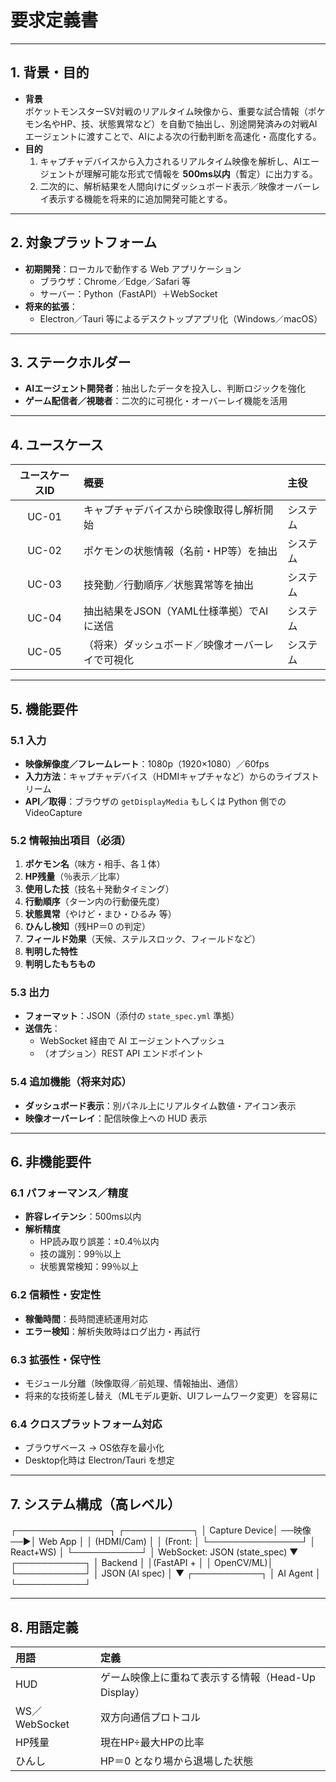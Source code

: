 # 要求定義書

---

## 1. 背景・目的
- **背景**  
  ポケットモンスターSV対戦のリアルタイム映像から、重要な試合情報（ポケモン名やHP、技、状態異常など）を自動で抽出し、別途開発済みの対戦AIエージェントに渡すことで、AIによる次の行動判断を高速化・高度化する。  
- **目的**  
  1. キャプチャデバイスから入力されるリアルタイム映像を解析し、AIエージェントが理解可能な形式で情報を **500ms以内**（暫定）に出力する。  
  2. 二次的に、解析結果を人間向けにダッシュボード表示／映像オーバーレイ表示する機能を将来的に追加開発可能とする。

---

## 2. 対象プラットフォーム
- **初期開発**：ローカルで動作する Web アプリケーション  
  - ブラウザ：Chrome／Edge／Safari 等  
  - サーバー：Python（FastAPI）＋WebSocket  
- **将来的拡張**：  
  - Electron／Tauri 等によるデスクトップアプリ化（Windows／macOS）

---

## 3. ステークホルダー
- **AIエージェント開発者**：抽出したデータを投入し、判断ロジックを強化  
- **ゲーム配信者／視聴者**：二次的に可視化・オーバーレイ機能を活用  

---

## 4. ユースケース
| ユースケースID | 概要                                        | 主役      |
|:-------------:|:-------------------------------------------|:---------|
| UC-01         | キャプチャデバイスから映像取得し解析開始     | システム  |
| UC-02         | ポケモンの状態情報（名前・HP等）を抽出      | システム  |
| UC-03         | 技発動／行動順序／状態異常等を抽出          | システム  |
| UC-04         | 抽出結果をJSON（YAML仕様準拠）でAIに送信     | システム  |
| UC-05         | （将来）ダッシュボード／映像オーバーレイで可視化 | システム  |

---

## 5. 機能要件

### 5.1 入力
- **映像解像度／フレームレート**：1080p（1920×1080）／60fps  
- **入力方法**：キャプチャデバイス（HDMIキャプチャなど）からのライブストリーム  
- **API／取得**：ブラウザの `getDisplayMedia` もしくは Python 側での VideoCapture  

### 5.2 情報抽出項目（必須）
1. **ポケモン名**（味方・相手、各１体）  
2. **HP残量**（％表示／比率）  
3. **使用した技**（技名＋発動タイミング）  
4. **行動順序**（ターン内の行動優先度）  
5. **状態異常**（やけど・まひ・ひるみ 等）  
6. **ひんし検知**（残HP＝0 の判定）  
7. **フィールド効果**（天候、ステルスロック、フィールドなど）  
8. **判明した特性**  
9. **判明したもちもの**  

### 5.3 出力
- **フォーマット**：JSON（添付の `state_spec.yml` 準拠）  
- **送信先**：  
  - WebSocket 経由で AI エージェントへプッシュ  
  - （オプション）REST API エンドポイント  

### 5.4 追加機能（将来対応）
- **ダッシュボード表示**：別パネル上にリアルタイム数値・アイコン表示  
- **映像オーバーレイ**：配信映像上への HUD 表示  

---

## 6. 非機能要件

### 6.1 パフォーマンス／精度
- **許容レイテンシ**：500ms以内  
- **解析精度**  
  - HP読み取り誤差：±0.4％以内  
  - 技の識別：99％以上  
  - 状態異常検知：99％以上  

### 6.2 信頼性・安定性
- **稼働時間**：長時間連続運用対応  
- **エラー検知**：解析失敗時はログ出力・再試行  

### 6.3 拡張性・保守性
- モジュール分離（映像取得／前処理、情報抽出、通信）  
- 将来的な技術差し替え（MLモデル更新、UIフレームワーク変更）を容易に  

### 6.4 クロスプラットフォーム対応
- ブラウザベース → OS依存を最小化  
- Desktop化時は Electron/Tauri を想定  

---

## 7. システム構成（高レベル）

┌───────────────┐ ┌───────────┐
│ Capture Device│ ──映像──▶│ Web App │
│ (HDMI/Cam) │ │ (Front: │
└───────────────┘ │ React+WS) │
└───────────┘
│ WebSocket: JSON (state_spec)
▼
┌───────────┐
│ Backend │
│(FastAPI + │
│ OpenCV/ML)│
└───────────┘
│
JSON (AI spec) │
▼
┌───────────┐
│ AI Agent │
└───────────┘


---

## 8. 用語定義
| 用語             | 定義                                                 |
|:---------------|:----------------------------------------------------|
| HUD            | ゲーム映像上に重ねて表示する情報（Head-Up Display） |
| WS／WebSocket  | 双方向通信プロトコル                                |
| HP残量         | 現在HP÷最大HPの比率                                 |
| ひんし         | HP＝0 となり場から退場した状態                       |

